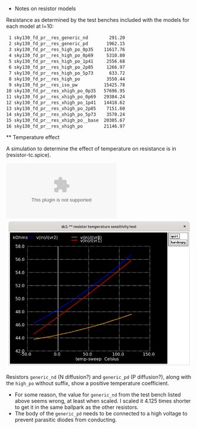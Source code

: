 * Notes on resistor models

Resistance as determined by the test benches included with the models
for each model at l=10:

```
 1 sky130_fd_pr__res_generic_nd        291.20
 2 sky130_fd_pr__res_generic_pd       1962.15
 3 sky130_fd_pr__res_high_po_0p35    11617.76
 4 sky130_fd_pr__res_high_po_0p69     5310.80
 5 sky130_fd_pr__res_high_po_1p41     2556.68
 6 sky130_fd_pr__res_high_po_2p85     1266.97
 7 sky130_fd_pr__res_high_po_5p73      633.72
 8 sky130_fd_pr__res_high_po          3550.44
 9 sky130_fd_pr__res_iso_pw          15425.78
10 sky130_fd_pr__res_xhigh_po_0p35   57696.95
11 sky130_fd_pr__res_xhigh_po_0p69   29384.24
12 sky130_fd_pr__res_xhigh_po_1p41   14418.62
13 sky130_fd_pr__res_xhigh_po_2p85    7151.60
14 sky130_fd_pr__res_xhigh_po_5p73    3570.24
15 sky130_fd_pr__res_xhigh_po__base  20305.67
16 sky130_fd_pr__res_xhigh_po        21146.97
```

** Temperature effect

A simulation to determine the effect of temperature on resistance is in (resistor-tc.spice).

![Resistors 1, 2, 8](r1r2r8.eps)
![Resistors 1, 2, 8](r1r2r8.png)

Resistors `generic_nd` (N diffusion?) and `generic_pd` (P diffusion?), along with the
`high_po` without suffix, show a positive temperature coefficient.

- For some reason, the value for `generic_nd` from the test bench listed above seems wrong,
at least when scaled.  I scaled it 4.125 times shorter to get it in the same ballpark as
the other resistors.
- The body of the `generic_pd` needs to be connected to a high voltage to prevent parasitic
diodes from conducting.

